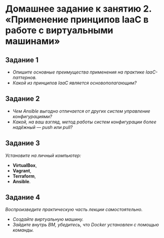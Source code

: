 # Домашнее задание к занятию 2. «Применение принципов IaaC в работе с виртуальными машинами»

## Задание 1
 + *Опишите основные преимущества применения на практике IaaC-паттернов.*
 + *Какой из принципов IaaC является основополагающим?*

## Задание 2
 + *Чем Ansible выгодно отличается от других систем управление конфигурациями?*
 + *Какой, на ваш взгляд, метод работы систем конфигурации более надёжный — push или pull?*

## Задание 3
 *Установите на личный компьютер:*
 +  **VirtualBox**,
 +  **Vagrant**,
 +  **Terraform**,
 +  **Ansible**. 

## Задание 4
 *Воспроизведите практическую часть лекции самостоятельно.*
 + *Создайте виртуальную машину.*
 + *Зайдите внутрь ВМ, убедитесь, что Docker установлен с помощью команды.*

